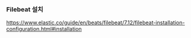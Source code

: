 ### Filebeat 설치
https://www.elastic.co/guide/en/beats/filebeat/7.12/filebeat-installation-configuration.html#installation
